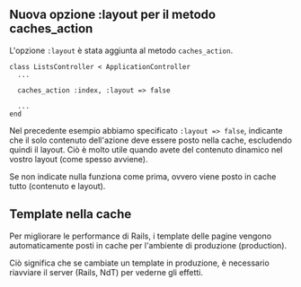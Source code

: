 ## Nuova opzione :layout per il metodo caches\_action

L'opzione `:layout` è stata aggiunta al metodo `caches_action`.

	class ListsController < ApplicationController
	  ...

	  caches_action :index, :layout => false

	  ...
	end

Nel precedente esempio abbiamo specificato `:layout => false`, indicante che il solo contenuto dell'azione deve essere posto nella cache, escludendo quindi il layout. Ciò è molto utile quando avete del contenuto dinamico nel vostro layout (come spesso avviene).

Se non indicate nulla funziona come prima, ovvero viene posto in cache tutto (contenuto e layout).

## Template nella cache

Per migliorare le performance di Rails, i template delle pagine vengono automaticamente posti in cache per l'ambiente di produzione (production).

Ciò significa che se cambiate un template in produzione, è necessario riavviare il server (Rails, NdT) per vederne gli effetti.
